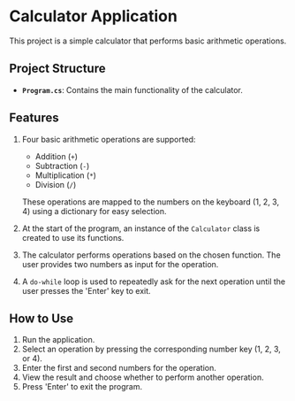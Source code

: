 # Calculator Application

This project is a simple calculator that performs basic arithmetic operations.

## Project Structure

- **`Program.cs`**: Contains the main functionality of the calculator.

## Features

1. Four basic arithmetic operations are supported:
   - Addition (`+`)
   - Subtraction (`-`)
   - Multiplication (`*`)
   - Division (`/`)

   These operations are mapped to the numbers on the keyboard (1, 2, 3, 4) using a dictionary for easy selection.

2. At the start of the program, an instance of the `Calculator` class is created to use its functions.

3. The calculator performs operations based on the chosen function. The user provides two numbers as input for the operation.

4. A `do-while` loop is used to repeatedly ask for the next operation until the user presses the 'Enter' key to exit.

## How to Use

1. Run the application.
2. Select an operation by pressing the corresponding number key (1, 2, 3, or 4).
3. Enter the first and second numbers for the operation.
4. View the result and choose whether to perform another operation.
5. Press 'Enter' to exit the program.